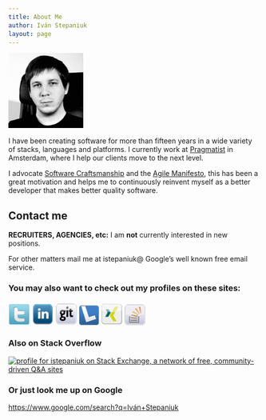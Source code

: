 ```yaml
---
title: About Me
author: Iván Stepaniuk
layout: page
---
```

![Iván Stepaniuk](/img/ivan-stepaniuk.jpg)

I have been creating software for more than fifteen years in a wide variety of stacks, languages and platforms. I currently work at [Pragmatist](http://www.pragmatist.nl) in Amsterdam, where I help our clients move to the next level.

I advocate [Software Craftsmanship](http://manifesto.softwarecraftsmanship.org/) and the [Agile Manifesto][1], this has been a great motivation and helps me to continuously reinvent myself as a better developer that makes better quality software.


## Contact me
**RECRUITERS, AGENCIES, etc:** I am **not** currently interested in new positions.

For other matters mail me at istepaniuk@ Google&#8217;s well known free email service.

### You may also want to check out my profiles on these sites:

[<img alt="Twitter" src="/img/icons/twitter.png" width="43" height="43" />][2]
[<img alt="LinkedIn" src="/img/icons/linkedin.png" width="43" height="43" />][4]
[<img alt="Gigthub" src="/img/icons/github.png" width="44" height="44" />][5]
[<img alt="Layrd" style="margin-top: 6px;" src="/img/icons/lanyrd.png" width="39" height="39" />][6]
[<img alt="Xing" style="margin-top: 4px;" src="/img/icons/xing.png" width="44" height="44" />][7]
[<img alt="Stack Overflow" style="margin-bottom: 0px; margin-top: 5px;" src="/img/icons/stack-overflow.png" width="41" height="41" />][8]

### Also on Stack Overflow
[<img title="Profile for istepaniuk on Stack Exchange, a network of free, community-driven Q&amp;A sites" alt="profile for istepaniuk on Stack Exchange, a network of free, community-driven Q&amp;A sites" src="http://stackexchange.com/users/flair/477181.png" width="208" height="58" />][8]

### Or just look me up on Google
<a href="https://www.google.com/search?q=Iván+Stepaniuk" target="_blank">https://www.google.com/search?q=Iván+Stepaniuk</a>


 [1]: http://agilemanifesto.org/ "Agile Manifesto"
 [2]: http://twitter.com/istepaniuk "Iván Stepaniuk on Twitter"
 [3]: http://coderwall.com/istepaniuk "Iván Stepaiuk on Coderwall"
 [4]: http://www.linkedin.com/in/istepaniuk "Iván Stepaniuk LinkedIn profile"
 [5]: https://github.com/istepaniuk "Iván Stepaniuk Github profile"
 [6]: http://lanyrd.com/profile/istepaniuk/ "Iván Stepaniuk Lanyrd profile"
 [7]: http://www.xing.com/profile/Ivan_Stepaniuk
 [8]: http://stackoverflow.com/users/888525/istepaniuk "Iván Stepaniuk on Stack Overflow"

